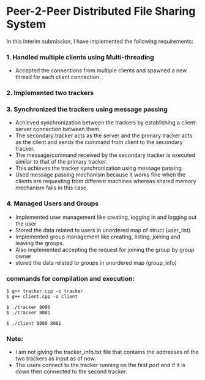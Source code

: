 # **Peer-2-Peer Distributed File Sharing System**

In this interim submission, I have implemented the following requirements: 

### 1. Handled multiple clients using Multi-threading
- Accepted the connections from multiple clients and spawned a new thread for each client connection.

### 2. Implemented two trackers

### 3. Synchronized the trackers using message passing
- Achieved synchronization between the trackers by establishing a client-server connection between them.
- The secondary tracker acts as the server and the primary tracker acts as the client and sends the command from client to the secondary tracker.
- The message/command received by the secondary tracker is executed similar to that of the primary tracker.
- This achieves the tracker synchronization using message passing.
- Used message passing mechanism because it works fine when the clients are requesting from different machines whereas shared memory mechanism fails in this case.

### 4. Managed Users and Groups
- Implemented user management like creating, logging in and logging out the user
- Stored the data related to users in unordered map of struct (user_list)
- Implemented group management like creating, listing, joining and leaving the groups.
- Also implemented accepting the request for joining the group by group owner
- stored the data related to groups in unordered map (group_info)

### commands for compilation and execution:

    $ g++ tracker.cpp -o tracker
    $ g++ client.cpp -o client
    
    $ ./tracker 8080
    $ ./tracker 8081
    
    $ ./client 8080 8081

### Note:
- I am not giving the tracker_info.txt file that contains the addresses of the two trackers as input as of now. 
- The users connect to the tracker running on the first port and if it is down then connected to the second tracker.
